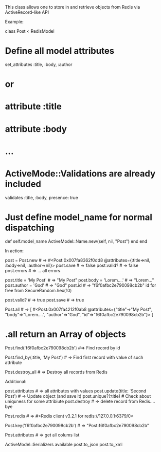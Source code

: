 This class allows one to store in and retrieve objects from Redis via ActiveRecord-like API

Example:

class Post < RedisModel
  # Define all model attributes
  set_attributes :title, :body, :author

  # or
  # attribute :title
  # attribute :body
  # ...

  # ActiveMode::Validations are already included
  validates :title, :body, presence: true

  # Just define model_name for normal dispatching
  def self.model_name
    ActiveModel::Name.new(self, nil, "Post")
  end
end


In action:

post = Post.new # => #<Post:0x007fa8362f0dd8 @attributes={:title=>nil, :body=>nil, :author=>nil}>
post.save       # => false
post.valid?     # => false
post.errors     # => ... all errors

post.title  = 'My Post'   # => "My Post"
post.body   = 'Lorem....' # => "Lorem..."
post.author = 'God'       # => "God"
post.id                   # => "f6f0afbc2e790098cb2b" id for free from SecureRandom.hex(10)

post.valid? # => true
post.save   # => true

Post.all # => [ #<Post:0x007fa4212f0ab8 @attributes={"title"=>"My Post", "body"=>"Lorem....", "author"=>"God", "id"=>"f6f0afbc2e790098cb2b"}> ]
# .all return an Array of objects

Post.find('f6f0afbc2e790098cb2b') #=> Find record by id

Post.find_by(:title, 'My Post') # => Find first record with value of such attribute

Post.destroy_all # => Destroy all records from Redis

Additional:

post.attributes # => all attributes with values
post.update(title: 'Second Post') # => Update object (and save it)
post.unique?(:title) # Check about uniquness for some attribiute
post.destroy # => delete record from Redis.... bye

Post.redis # => #<Redis client v3.2.1 for redis://127.0.0.1:6379/0>

Post.key('f6f0afbc2e790098cb2b') # => "Post:f6f0afbc2e790098cb2b"

Post.attributes # => get all colums list

ActiveModel::Serializers available
post.to_json
post.to_xml

